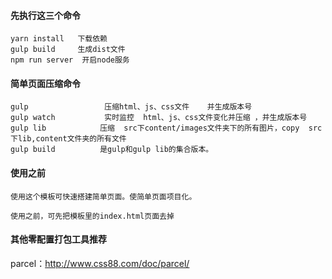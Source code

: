 #### 先执行这三个命令

```
yarn install   下载依赖
gulp build     生成dist文件
npm run server  开启node服务   
```

#### 简单页面压缩命令

```
gulp              	 压缩html、js、css文件	并生成版本号
gulp watch		     实时监控  html、js、css文件变化并压缩 ，并生成版本号
gulp lib			压缩  src下content/images文件夹下的所有图片，copy  src下lib,content文件夹的所有文件
gulp build			是gulp和gulp lib的集合版本。
```

#### 使用之前

```
使用这个模板可快速搭建简单页面。使简单页面项目化。

使用之前，可先把模板里的index.html页面去掉
```

#### 其他零配置打包工具推荐

parcel：http://www.css88.com/doc/parcel/